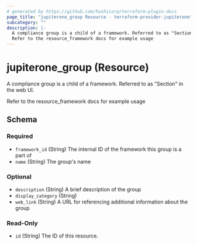 ```yaml
---
# generated by https://github.com/hashicorp/terraform-plugin-docs
page_title: "jupiterone_group Resource - terraform-provider-jupiterone"
subcategory: ""
description: |-
  A compliance group is a child of a framework. Referred to as "Section" in the web UI.
  Refer to the resource_framework docs for example usage
---
```


# jupiterone_group (Resource)

A compliance group is a child of a framework. Referred to as "Section" in the web UI.

Refer to the resource_framework docs for example usage



<!-- schema generated by tfplugindocs -->
## Schema

### Required

- `framework_id` (String) The internal ID of the framework this group is a part of
- `name` (String) The group's name

### Optional

- `description` (String) A brief description of the group
- `display_category` (String)
- `web_link` (String) A URL for referencing additional information about the group

### Read-Only

- `id` (String) The ID of this resource.
